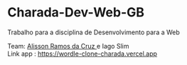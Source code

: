 # Charada-Dev-Web-GB
Trabalho para a disciplina de Desenvolvimento para a Web


Team:
<a href="https://github.com/AlissonRC">
  Alisson Ramos da Cruz
</a> e Iago Slim 
<br>
Link app : https://wordle-clone-charada.vercel.app
